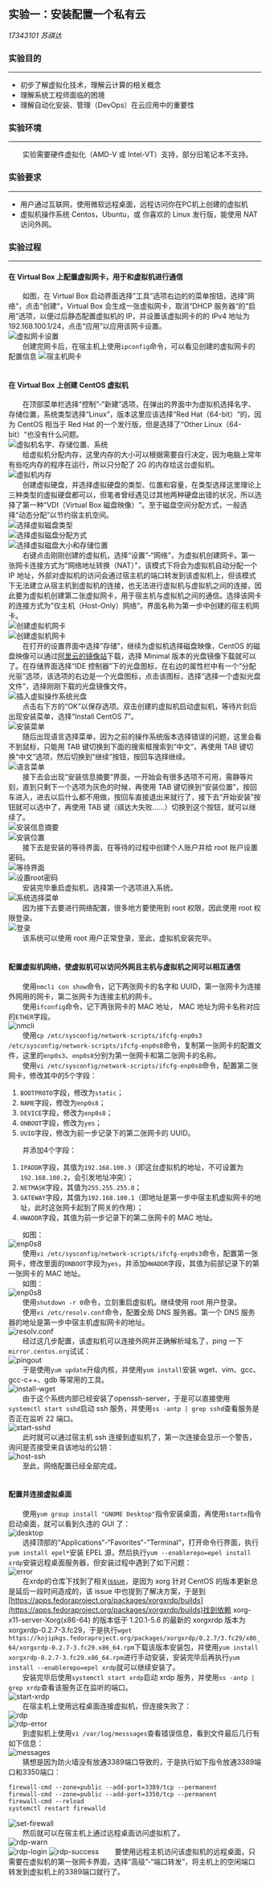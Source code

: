 ## 实验一：安装配置一个私有云
*17343101 苏祺达*
<br />

### 实验目的
---
* 初步了解虚拟化技术，理解云计算的相关概念
* 理解系统工程师面临的困境
* 理解自动化安装、管理（DevOps）在云应用中的重要性

### 实验环境
---
&emsp;&emsp;实验需要硬件虚拟化（AMD-V 或 Intel-VT）支持，部分旧笔记本不支持。

### 实验要求
---
* 用户通过互联网，使用微软远程桌面，远程访问你在PC机上创建的虚拟机
* 虚拟机操作系统 Centos，Ubuntu，或 你喜欢的 Linux 发行版，能使用 NAT 访问外网。

### 实验过程
---
#### 在 Virtual Box 上配置虚拟网卡，用于和虚拟机进行通信  
&emsp;&emsp;如图，在 Virtual Box 启动界面选择”工具“选项右边的的菜单按钮，选择”网络“，点击“创建“，Virtual Box 会生成一张虚拟网卡，取消“DHCP 服务器“的“启用”选项，以便过后静态配置虚拟机的 IP，并设置该虚拟网卡的的 IPv4 地址为 192.168.100.1/24，点击“应用”以应用该网卡设置。  
![虚拟网卡设置](./assets/img/1.png)  
&emsp;&emsp;创建完网卡后，在宿主机上使用`ipconfig`命令，可以看见创建的虚拟网卡的配置信息
![宿主机网卡](./assets/img/2.png)  
<br />

#### 在 Virtual Box 上创建 CentOS 虚拟机  
&emsp;&emsp;在顶部菜单栏选择“控制”-“新建”选项，在弹出的界面中为虚拟机选择名字、存储位置，系统类型选择“Linux”，版本这里应该选择“Red Hat（64-bit）“的，因为 CentOS 相当于 Red Hat 的一个发行版，但是选择了“Other Linux（64-bit）“也没有什么问题。  
![虚拟机名字、存储位置、系统](./assets/img/3.png)  
&emsp;&emsp;给虚拟机分配内存，这里内存的大小可以根据需要自行决定，因为电脑上常年有些吃内存的程序在运行，所以只分配了 2G 的内存给这台虚拟机。  
![虚拟机内存](./assets/img/4.png)  
&emsp;&emsp;创建虚拟硬盘，并选择虚拟硬盘的类型、位置和容量，在类型选择这里理论上三种类型的虚拟硬盘都可以，但笔者曾经遇见过其他两种硬盘出错的状况，所以选择了第一种“VDI（Virtual Box 磁盘映像）“。至于磁盘空间分配方式，一般选择“动态分配”以节约宿主机空间。  
![选择虚拟磁盘类型](./assets/img/5.png)  
![选择虚拟磁盘分配方式](./assets/img/6.png)  
![选择虚拟磁盘大小和存储位置](./assets/img/7.png)  
&emsp;&emsp;右键点击刚刚创建的虚拟机，选择“设置”-“网络”，为虚拟机创建网卡。第一张网卡连接方式为“网络地址转换（NAT）”，该模式下将会为虚拟机自动分配一个 IP 地址，外部对虚拟机的访问会通过宿主机的端口转发到该虚拟机上，但该模式下无法建立从宿主机到虚拟机的连接，也无法进行虚拟机与虚拟机之间的连接，因此要为虚拟机创建第二张虚拟网卡，用于宿主机与虚拟机之间的通信。选择该网卡的连接方式为”仅主机（Host-Only）网络“，界面名称为第一步中创建的宿主机网卡。  
![创建虚拟机网卡](./assets/img/8.png)  
![创建虚拟机网卡](./assets/img/9.png)  
&emsp;&emsp;在打开的设置界面中选择“存储”，继续为虚拟机选择磁盘映像，CentOS 的磁盘映像可以通过[阿里云的镜像站](http://mirrors.aliyun.com/centos/7.6.1810/isos/x86_64/)下载，选择 Minimal 版本的光盘镜像下载就可以了。在存储界面选择“IDE 控制器”下的光盘图标，在右边的属性栏中有一个“分配光驱”选项，该选项的右边是一个光盘图标，点击该图标，选择“选择一个虚拟光盘文件”，选择刚刚下载的光盘镜像文件。  
![插入虚拟操作系统光盘](./assets/img/10.png)  
&emsp;&emsp;点击右下方的“OK”以保存选项。双击创建的虚拟机启动虚拟机，等待片刻后出现安装菜单，选择“Install CentOS 7”。  
![安装菜单](./assets/img/11.png)  
&emsp;&emsp;随后出现语言选择菜单，因为之前的操作系统版本选择错误的问题，这里会看不到鼠标，只能用 TAB 键切换到下面的搜索框搜索到“中文”，再使用 TAB 键切换“中文”选项，然后切换到“继续”按钮，按回车选择继续。  
![语言菜单](./assets/img/12.png)  
&emsp;&emsp;接下去会出现“安装信息摘要“界面，一开始会有很多选项不可用，需静等片刻，直到只剩下一个选项为灰色的时候，再使用 TAB 键切换到“安装位置”，按回车进入，进去以后什么都不用做，按回车直接退出来就行了，接下去“开始安装”按钮就可以选中了，再使用 TAB 键（祺达大失败……）切换到这个按钮，就可以继续了。  
![安装信息摘要](./assets/img/13.png)  
![安装位置](./assets/img/14.png)  
&emsp;&emsp;接下去是安装的等待界面，在等待的过程中创建个人账户并给 root 账户设置密码。  
![等待界面](./assets/img/17.png)  
![设置root密码](./assets/img/15.png)  
&emsp;&emsp;安装完毕重启虚拟机，选择第一个选项进入系统。  
![系统选择菜单](./assets/img/18.png)  
&emsp;&emsp;因为接下去要进行网络配置，很多地方要使用到 root 权限，因此使用 root 权限登录。  
![登录](./assets/img/19.png)  
&emsp;&emsp;该系统可以使用 root 用户正常登录，至此，虚拟机安装完毕。  
<br />

#### 配置虚拟机网络，使虚拟机可以访问外网且主机与虚拟机之间可以相互通信  
&emsp;&emsp;使用`nmcli con show`命令，记下两张网卡的名字和 UUID，第一张网卡为连接外网用的网卡，第二张网卡为连接主机的网卡。  
&emsp;&emsp;使用`ifconfig`命令，记下两张网卡的 MAC 地址， MAC 地址为网卡名称对应的`ETHER`字段。  
![nmcli](./assets/img/27.png)  
&emsp;&emsp;使用`cp /etc/sysconfig/network-scripts/ifcfg-enp0s3 /etc/sysconfig/network-scripts/ifcfg-enp0s8`命令，复制第一张网卡的配置文件，这里的`enp0s3`、`enp0s8`分别为第一张网卡和第二张网卡的名称。  
&emsp;&emsp;使用`vi /etc/sysconfig/network-scripts/ifcfg-enp0s8`命令，配置第二张网卡，修改其中的5个字段：
1. `BOOTPROTO`字段，修改为`static`；
1. `NAME`字段，修改为`enp0s8`；
1. `DEVICE`字段，修改为`enp0s8`；
1. `ONBOOT`字段，修改为`yes`；
1. `UUID`字段，修改为前一步记录下的第二张网卡的 UUID。  

&emsp;&emsp;并添加4个字段：  
1. `IPADDR`字段，其值为`192.168.100.3`（即这台虚拟机的地址，不可设置为`192.168.100.2`，会引发地址冲突）；
1. `NETMASK`字段，其值为`255.255.255.0`；
1. `GATEWAY`字段，其值为`192.168.100.1`（即地址是第一步中宿主机虚拟网卡的地址，此时这张网卡起到了网关的作用）；
1. `HWADDR`字段，其值为前一步记录下的第二张网卡的 MAC 地址。

&emsp;&emsp;如图：  
![enp0s8](./assets/img/28.png)  
&emsp;&emsp;使用`vi /etc/sysconfig/network-scripts/ifcfg-enp0s3`命令，配置第一张网卡，修改里面的`ONBOOT`字段为`yes`，并添加`HWADDR`字段，其值为前部记录下的第一张网卡的 MAC 地址。  
&emsp;&emsp;如图：  
![enp0s8](./assets/img/29.png)  
&emsp;&emsp;使用`shutdown -r 0`命令，立刻重启虚拟机。继续使用 root 用户登录。  
&emsp;&emsp;使用`vi /etc/resolv.conf`命令，配置全局 DNS 服务器。第一个 DNS 服务器的地址是第一步中宿主机虚拟网卡的地址。  
![resolv.conf](./assets/img/20.png)  
&emsp;&emsp;经过这几步配置，该虚拟机可以连接外网并正确解析域名了，ping 一下`mirror.centos.org`试试：  
![pingout](./assets/img/21.png)  
&emsp;&emsp;于是使用`yum update`升级内核，并使用`yum install`安装 wget、vim、gcc、gcc-c++、gdb 等常用的工具。  
![install-wget](./assets/img/23.png)  
&emsp;&emsp;由于这个系统内部已经安装了openssh-server，于是可以直接使用`systemctl start sshd`启动 ssh 服务，并使用`ss -antp | grep sshd`查看服务是否正在监听 22 端口。  
![start-sshd](./assets/img/30.png)  
&emsp;&emsp;此时就可以通过宿主机 ssh 连接到虚拟机了，第一次连接会显示一个警告，询问是否接受来自该地址的公钥：  
![host-ssh](./assets/img/32.png)  
&emsp;&emsp;至此，网络配置已经全部完成。  
<br />

#### 配置并连接虚拟桌面  
&emsp;&emsp;使用`yum group install "GNOME Desktop"`指令安装桌面，再使用`startx`指令启动桌面，就可以看到久违的 GUI 了：  
![desktop](./assets/img/34.png)  
&emsp;&emsp;选择顶部的“Applications“-“Favorites“-”Terminal“，打开命令行界面，执行`yum install epel*`安装 EPEL 源，然后执行`yum --enablerepo=epel install xrdp`安装远程桌面服务器，但安装过程中遇到了如下问题：  
![error](./assets/img/39.png)  
&emsp;&emsp;在xrdp的仓库下找到了相关[issue](https://github.com/neutrinolabs/xrdp/issues/1119)，是因为 xorg 针对 CentOS 的版本更新总是延后一段时间造成的，该 issue 中也提到了解决方案，于是到[https://apps.fedoraproject.org/packages/xorgxrdp/builds](https://apps.fedoraproject.org/packages/xorgxrdp/builds)找到依赖 xorg-x11-server-Xorg(x86-64) 的版本低于 1.20.1-5.6 的最新的 xorgxrdp 版本为 xorgxrdp-0.2.7-3.fc29，于是执行`wget https://kojipkgs.fedoraproject.org/packages/xorgxrdp/0.2.7/3.fc29/x86_64/xorgxrdp-0.2.7-3.fc29.x86_64.rpm`下载该版本安装包，并使用`yum install xorgxrdp-0.2.7-3.fc29.x86_64.rpm`进行手动安装，安装完毕后再执行`yum install --enablerepo=epel xrdp`就可以继续安装了。  
&emsp;&emsp;安装完毕后使用`systemctl start xrdp`启动 xrdp 服务，并使用`ss -antp | grep xrdp`查看该服务正在监听的端口。  
![start-xrdp](./assets/img/41.png)  
&emsp;&emsp;在宿主机上使用远程桌面连接虚拟机，但连接失败了：  
![rdp](./assets/img/42.png)  
![rdp-error](./assets/img/43.png)  
&emsp;&emsp;到虚拟机上使用`vi /var/log/messsages`查看错误信息，看到文件最后几行有如下信息：  
![messages](./assets/img/44.png)  
&emsp;&emsp;猜想是因为防火墙没有放通3389端口导致的，于是执行如下指令放通3389端口和3350端口：  
```shell
firewall-cmd --zone=public --add-port=3389/tcp --permanent
firewall-cmd --zone=public --add-port=3350/tcp --permanent
firewall-cmd --reload
systemctl restart firewalld
```
![set-firewall](./assets/img/45.png)  
&emsp;&emsp;然后就可以在宿主机上通过远程桌面访问虚拟机了。  
![rdp-warn](./assets/img/46.png)  
![rdp-login](./assets/img/47.png)
![rdp-success](./assets/img/48.png)
&emsp;&emsp;要使用远程主机访问该虚拟机的远程桌面，只需要在虚拟机的第一张网卡界面，选择“高级”-“端口转发”，将主机上的空闲端口转发到虚拟机上的3389端口就行了。  